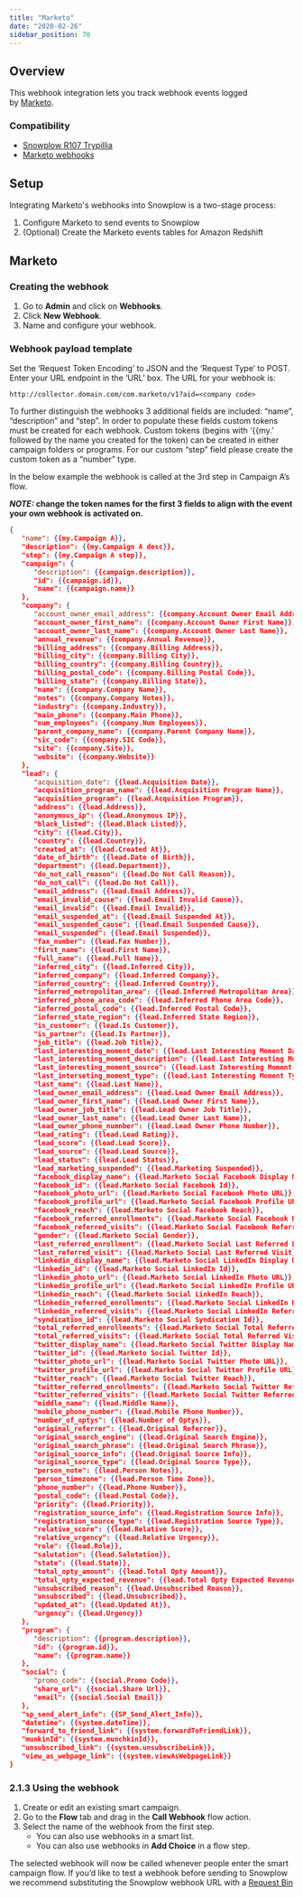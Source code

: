```yaml
---
title: "Marketo"
date: "2020-02-26"
sidebar_position: 70
---
```


## Overview

This webhook integration lets you track webhook events logged by [Marketo](https://www.marketo.com/).

### Compatibility

- [Snowplow R107 Trypillia](https://github.com/snowplow/snowplow/releases/tag/r107-trypillia)
- [Marketo webhooks](http://developers.marketo.com/webhooks/)

## Setup

Integrating Marketo's webhooks into Snowplow is a two-stage process:

1. Configure Marketo to send events to Snowplow
2. (Optional) Create the Marketo events tables for Amazon Redshift

## Marketo

### Creating the webhook

1. Go to **Admin** and click on **Webhooks**.
2. Click **New Webhook**.
3. Name and configure your webhook.

### Webhook payload template

Set the ‘Request Token Encoding’ to JSON and the ‘Request Type’ to POST. Enter your URL endpoint in the ‘URL’ box. The URL for your webhook is:

```markup
http://collector.domain.com/com.marketo/v1?aid=<company code>
```

To further distinguish the webhooks 3 additional fields are included: “name”, “description” and “step”. In order to populate these fields custom tokens must be created for each webhook. Custom tokens (begins with ‘{{my.’ followed by the name you created for the token) can be created in either campaign folders or programs. For our custom “step” field please create the custom token as a “number” type.

In the below example the webhook is called at the 3rd step in Campaign A’s flow.

**_NOTE:_ change the token names for the first 3 fields to align with the event your own webhook is activated on.**

```json
{   
   "name": {{my.Campaign A}},
   "description": {{my.Campaign A desc}},
   "step": {{my.Campaign A step}},
   "campaign": {
      "description": {{campaign.description}},
      "id": {{campaign.id}},
      "name": {{campaign.name}}
   },
   "company": {
      "account_owner_email_address": {{company.Account Owner Email Address}},
      "account_owner_first_name": {{company.Account Owner First Name}},
      "account_owner_last_name": {{company.Account Owner Last Name}},
      "annual_revenue": {{company.Annual Revenue}},
      "billing_address": {{company.Billing Address}},
      "billing_city": {{company.Billing City}},
      "billing_country": {{company.Billing Country}},
      "billing_postal_code": {{company.Billing Postal Code}},
      "billing_state": {{company.Billing State}},
      "name": {{company.Company Name}},
      "notes": {{company.Company Notes}},
      "industry": {{company.Industry}},
      "main_phone": {{company.Main Phone}},
      "num_employees": {{company.Num Employees}},
      "parent_company_name": {{company.Parent Company Name}},
      "sic_code": {{company.SIC Code}},
      "site": {{company.Site}},
      "website": {{company.Website}}
   },
   "lead": {
      "acquisition_date": {{lead.Acquisition Date}},
      "acquisition_program_name": {{lead.Acquisition Program Name}},
      "acquisition_program": {{lead.Acquisition Program}},
      "address": {{lead.Address}},
      "anonymous_ip": {{lead.Anonymous IP}},
      "black_listed": {{lead.Black Listed}},
      "city": {{lead.City}},
      "country": {{lead.Country}},
      "created_at": {{lead.Created At}},
      "date_of_birth": {{lead.Date of Birth}},
      "department": {{lead.Department}},
      "do_not_call_reason": {{lead.Do Not Call Reason}},
      "do_not_call": {{lead.Do Not Call}},
      "email_address": {{lead.Email Address}},
      "email_invalid_cause": {{lead.Email Invalid Cause}},
      "email_invalid": {{lead.Email Invalid}},
      "email_suspended_at": {{lead.Email Suspended At}},
      "email_suspended_cause": {{lead.Email Suspended Cause}},
      "email_suspended": {{lead.Email Suspended}},
      "fax_number": {{lead.Fax Number}},
      "first_name": {{lead.First Name}},
      "full_name": {{lead.Full Name}},
      "inferred_city": {{lead.Inferred City}},
      "inferred_company": {{lead.Inferred Company}},
      "inferred_country": {{lead.Inferred Country}},
      "inferred_metropolitan_area": {{lead.Inferred Metropolitan Area}},
      "inferred_phone_area_code": {{lead.Inferred Phone Area Code}},
      "inferred_postal_code": {{lead.Inferred Postal Code}},
      "inferred_state_region": {{lead.Inferred State Region}},
      "is_customer": {{lead.Is Customer}},
      "is_partner": {{lead.Is Partner}},
      "job_title": {{lead.Job Title}},
      "last_interesting_moment_date": {{lead.Last Interesting Moment Date}},
      "last_interesting_moment_description": {{lead.Last Interesting Moment Desc}},
      "last_interesting_moment_source": {{lead.Last Interesting Moment Source}},
      "last_interseting_moment_type": {{lead.Last Interesting Moment Type}},
      "last_name": {{lead.Last Name}},
      "lead_owner_email_address": {{lead.Lead Owner Email Address}},
      "lead_owner_first_name": {{lead.Lead Owner First Name}},
      "lead_owner_job_title": {{lead.Lead Owner Job Title}},
      "lead_owner_last_name": {{lead.Lead Owner Last Name}},
      "lead_owner_phone_numnber": {{lead.Lead Owner Phone Number}},
      "lead_rating": {{lead.Lead Rating}},
      "lead_score": {{lead.Lead Score}},
      "lead_source": {{lead.Lead Source}},
      "lead_status": {{lead.Lead Status}},
      "lead_marketing_suspended": {{lead.Marketing Suspended}},
      "facebook_display_name": {{lead.Marketo Social Facebook Display Name}},
      "facebook_id": {{lead.Marketo Social Facebook Id}},
      "facebook_photo_url": {{lead.Marketo Social Facebook Photo URL}},
      "facebook_profile_url": {{lead.Marketo Social Facebook Profile URL}},
      "facebook_reach": {{lead.Marketo Social Facebook Reach}},
      "facebook_referred_enrollments": {{lead.Marketo Social Facebook Referred Enrollments}},
      "facebook_referred_visits": {{lead.Marketo Social Facebook Referred Visits}},
      "gender": {{lead.Marketo Social Gender}},
      "last_referred_enrollment": {{lead.Marketo Social Last Referred Enrollment}},
      "last_referred_visit": {{lead.Marketo Social Last Referred Visit}},
      "linkedin_display_name": {{lead.Marketo Social LinkedIn Display Name}},
      "linkedin_id": {{lead.Marketo Social LinkedIn Id}},
      "linkedin_photo_url": {{lead.Marketo Social LinkedIn Photo URL}},
      "linkedin_profile_url": {{lead.Marketo Social LinkedIn Profile URL}},
      "linkedin_reach": {{lead.Marketo Social LinkedIn Reach}},
      "linkedin_referred_enrollments": {{lead.Marketo Social LinkedIn Referred Enrollments}},
      "linkedin_referred_visits": {{lead.Marketo Social LinkedIn Referred Visits}},
      "syndication_id": {{lead.Marketo Social Syndication Id}},
      "total_referred_enrollments": {{lead.Marketo Social Total Referred Enrollments}},
      "total_referred_visits": {{lead.Marketo Social Total Referred Visits}},
      "twitter_display_name": {{lead.Marketo Social Twitter Display Name}},
      "twitter_id": {{lead.Marketo Social Twitter Id}},
      "twitter_photo_url": {{lead.Marketo Social Twitter Photo URL}},
      "twitter_profile_url": {{lead.Marketo Social Twitter Profile URL}},
      "twitter_reach": {{lead.Marketo Social Twitter Reach}},
      "twitter_referred_enrollments": {{lead.Marketo Social Twitter Referred Enrollments}},
      "twitter_referred_visits": {{lead.Marketo Social Twitter Referred Visits}},
      "middle_name": {{lead.Middle Name}},
      "mobile_phone_number": {{lead.Mobile Phone Number}},
      "number_of_optys": {{lead.Number of Optys}},
      "original_referrer": {{lead.Original Referrer}},
      "original_search_engine": {{lead.Original Search Engine}},
      "original_search_phrase": {{lead.Original Search Phrase}},
      "original_source_info": {{lead.Original Source Info}},
      "original_source_type": {{lead.Original Source Type}},
      "person_note": {{lead.Person Notes}},
      "person_timezone": {{lead.Person Time Zone}},
      "phone_number": {{lead.Phone Number}},
      "postal_code": {{lead.Postal Code}},
      "priority": {{lead.Priority}},
      "registration_source_info": {{lead.Registration Source Info}},
      "registration_source_type": {{lead.Registration Source Type}},
      "relative_score": {{lead.Relative Score}},
      "relative_urgency": {{lead.Relative Urgency}},
      "role": {{lead.Role}},
      "salutation": {{lead.Salutation}},
      "state": {{lead.State}},
      "total_opty_amount": {{lead.Total Opty Amount}},
      "total_opty_expected_revenue": {{lead.Total Opty Expected Revenue}},
      "unsubscribed_reason": {{lead.Unsubscribed Reason}},
      "unsubscribed": {{lead.Unsubscribed}},
      "updated_at": {{lead.Updated At}},
      "urgency": {{lead.Urgency}}
   },
   "program": {
      "description": {{program.description}},
      "id": {{program.id}},
      "name": {{program.name}}
   },
   "social": {
      "promo_code": {{social.Promo Code}},
      "share_url": {{social.Share Url}},
      "email": {{social.Social Email}}
   },
   "sp_send_alert_info": {{SP_Send_Alert_Info}},
   "datetime": {{system.dateTime}},
   "forward_to_friend_link": {{system.forwardToFriendLink}},
   "munkinId": {{system.munchkinId}},
   "unsubscribed_link": {{system.unsubscribeLink}},
   "view_as_webpage_link": {{system.viewAsWebpageLink}}
}
```

### 2.1.3 Using the webhook

1. Create or edit an existing smart campaign.
2. Go to the **Flow** tab and drag in the **Call Webhook** flow action.
3. Select the name of the webhook from the first step.
    - You can also use webhooks in a smart list.
    - You can also use webhooks in **Add Choice** in a flow step.

The selected webhook will now be called whenever people enter the smart campaign flow. If you’d like to test a webhook before sending to Snowplow we recommend substituting the Snowplow webhook URL with a [Request Bin](https://requestb.in/)
